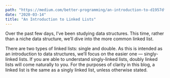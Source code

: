 ```yaml
---
path: "https://medium.com/better-programming/an-introduction-to-d1957df2f406"
date: "2020-03-14"
title: "An Introduction to Linked Lists"
---
```


Over the past few days, I’ve been studying data structures. This time, rather than a niche data structure, we’ll dive into the more common linked list.

There are two types of linked lists: single and double. As this is intended as an introduction to data structures, we’ll focus on the easier one — singly-linked lists. If you are able to understand singly-linked lists, doubly linked lists will come naturally to you. For the purposes of clarity in this blog, a linked list is the same as a singly linked list, unless otherwise stated.
